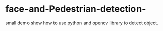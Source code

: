 # face-and-Pedestrian-detection-
small demo show how to use python and opencv library to detect object.
